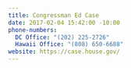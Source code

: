 ```yaml
---
title: Congressman Ed Case
date: 2017-02-04 15:42:00 -10:00
phone-numbers:
  DC Office: "(202) 225-2726"
  Hawaii Office: "(808) 650-6688"
website: https://case.house.gov/
---
```



